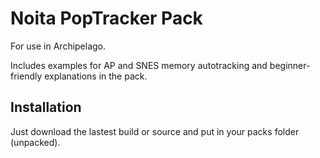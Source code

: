 # Noita PopTracker Pack

For use in Archipelago.

Includes examples for AP and SNES memory autotracking and beginner-friendly explanations in the pack.

## Installation

Just download the lastest build or source and put in your packs folder (unpacked).
